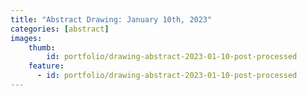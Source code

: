 ```yaml
---
title: "Abstract Drawing: January 10th, 2023"
categories: [abstract]
images:
    thumb:
        id: portfolio/drawing-abstract-2023-01-10-post-processed
    feature:
      - id: portfolio/drawing-abstract-2023-01-10-post-processed
---
```

